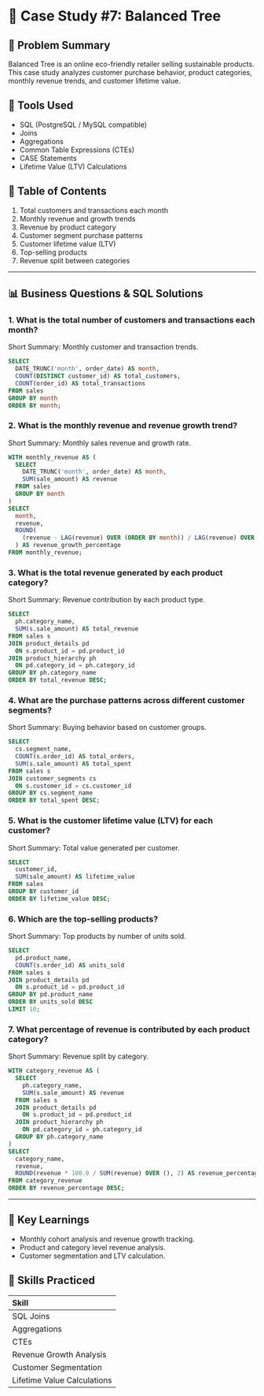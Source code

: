 
# 🌳 Case Study #7: Balanced Tree

## 📘 Problem Summary

Balanced Tree is an online eco-friendly retailer selling sustainable products. 
This case study analyzes customer purchase behavior, product categories, monthly revenue trends, and customer lifetime value.

## 🧰 Tools Used

- SQL (PostgreSQL / MySQL compatible)
- Joins
- Aggregations
- Common Table Expressions (CTEs)
- CASE Statements
- Lifetime Value (LTV) Calculations

## 📑 Table of Contents
1. Total customers and transactions each month
2. Monthly revenue and growth trends
3. Revenue by product category
4. Customer segment purchase patterns
5. Customer lifetime value (LTV)
6. Top-selling products
7. Revenue split between categories

---

## 📊 Business Questions & SQL Solutions

### 1. What is the total number of customers and transactions each month?
Short Summary: Monthly customer and transaction trends.
```sql
SELECT
  DATE_TRUNC('month', order_date) AS month,
  COUNT(DISTINCT customer_id) AS total_customers,
  COUNT(order_id) AS total_transactions
FROM sales
GROUP BY month
ORDER BY month;
```

### 2. What is the monthly revenue and revenue growth trend?
Short Summary: Monthly sales revenue and growth rate.
```sql
WITH monthly_revenue AS (
  SELECT
    DATE_TRUNC('month', order_date) AS month,
    SUM(sale_amount) AS revenue
  FROM sales
  GROUP BY month
)
SELECT
  month,
  revenue,
  ROUND(
    (revenue - LAG(revenue) OVER (ORDER BY month)) / LAG(revenue) OVER (ORDER BY month) * 100, 2
  ) AS revenue_growth_percentage
FROM monthly_revenue;
```

### 3. What is the total revenue generated by each product category?
Short Summary: Revenue contribution by each product type.
```sql
SELECT
  ph.category_name,
  SUM(s.sale_amount) AS total_revenue
FROM sales s
JOIN product_details pd
  ON s.product_id = pd.product_id
JOIN product_hierarchy ph
  ON pd.category_id = ph.category_id
GROUP BY ph.category_name
ORDER BY total_revenue DESC;
```

### 4. What are the purchase patterns across different customer segments?
Short Summary: Buying behavior based on customer groups.
```sql
SELECT
  cs.segment_name,
  COUNT(s.order_id) AS total_orders,
  SUM(s.sale_amount) AS total_spent
FROM sales s
JOIN customer_segments cs
  ON s.customer_id = cs.customer_id
GROUP BY cs.segment_name
ORDER BY total_spent DESC;
```

### 5. What is the customer lifetime value (LTV) for each customer?
Short Summary: Total value generated per customer.
```sql
SELECT
  customer_id,
  SUM(sale_amount) AS lifetime_value
FROM sales
GROUP BY customer_id
ORDER BY lifetime_value DESC;
```

### 6. Which are the top-selling products?
Short Summary: Top products by number of units sold.
```sql
SELECT
  pd.product_name,
  COUNT(s.order_id) AS units_sold
FROM sales s
JOIN product_details pd
  ON s.product_id = pd.product_id
GROUP BY pd.product_name
ORDER BY units_sold DESC
LIMIT 10;
```

### 7. What percentage of revenue is contributed by each product category?
Short Summary: Revenue split by category.
```sql
WITH category_revenue AS (
  SELECT
    ph.category_name,
    SUM(s.sale_amount) AS revenue
  FROM sales s
  JOIN product_details pd
    ON s.product_id = pd.product_id
  JOIN product_hierarchy ph
    ON pd.category_id = ph.category_id
  GROUP BY ph.category_name
)
SELECT
  category_name,
  revenue,
  ROUND(revenue * 100.0 / SUM(revenue) OVER (), 2) AS revenue_percentage
FROM category_revenue
ORDER BY revenue_percentage DESC;
```

---

## 🧠 Key Learnings

- Monthly cohort analysis and revenue growth tracking.
- Product and category level revenue analysis.
- Customer segmentation and LTV calculation.

## 🎯 Skills Practiced

| Skill |
|:------|
| SQL Joins |
| Aggregations |
| CTEs |
| Revenue Growth Analysis |
| Customer Segmentation |
| Lifetime Value Calculations |
